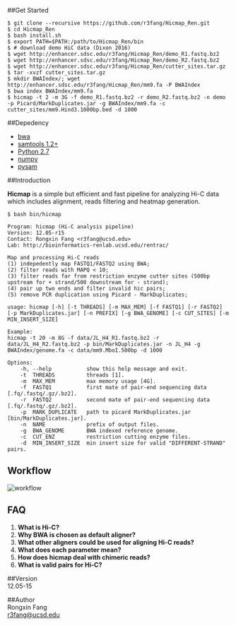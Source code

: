 ##Get Started     
```
$ git clone --recursive https://github.com/r3fang/Hicmap_Ren.git
$ cd Hicmap_Ren
$ bash install.sh
$ export PATH=$PATH:/path/to/Hicmap_Ren/bin
$ # download demo HiC data (Dixon 2016)
$ wget http://enhancer.sdsc.edu/r3fang/Hicmap_Ren/demo_R1.fastq.bz2
$ wget http://enhancer.sdsc.edu/r3fang/Hicmap_Ren/demo_R2.fastq.bz2
$ wget http://enhancer.sdsc.edu/r3fang/Hicmap_Ren/cutter_sites.tar.gz 
$ tar -xvzf cutter_sites.tar.gz
$ mkdir BWAIndex/; wget http://enhancer.sdsc.edu/r3fang/Hicmap_Ren/mm9.fa -P BWAIndex
$ bwa index BWAIndex/mm9.fa
$ hicmap -t 2 -m 3G -f demo_R1.fastq.bz2 -r demo_R2.fastq.bz2 -n demo -p Picard/MarkDuplicates.jar -g BWAIndex/mm9.fa -c cutter_sites/mm9.Hind3.1000bp.bed -d 1000 
```

##Depedency
- [bwa](https://github.com/lh3/bwa)
- [samtools 1.2+](http://www.htslib.org/doc/samtools.html)
- [Python 2.7](https://www.python.org/download/releases/2.7/)
- [numpy](http://www.numpy.org/)
- [pysam](https://github.com/pysam-developers/pysam)

##Introduction

**Hicmap** is a simple but efficient and fast pipeline for analyzing Hi-C data which includes alignment, reads filtering and heatmap generation.

```
$ bash bin/hicmap

Program: hicmap (Hi-C analysis pipeline)
Version: 12.05-r15
Contact: Rongxin Fang <r3fang@ucsd.edu>
Lab: http://bioinformatics-renlab.ucsd.edu/rentrac/

Map and processing Hi-C reads
(1) indepedently map FASTQ1/FASTQ2 using BWA;
(2) filter reads with MAPQ < 10;
(3) filter reads far from restriction enzyme cutter sites (500bp upstream for + strand/500 downstream for - strand);
(4) pair up two ends and filter invalid hic pairs;
(5) remove PCR duplication using Picard - MarkDuplicates;

usage: hicmap [-h] [-t THREADS] [-m MAX_MEM] [-f FASTQ1] [-r FASTQ2] [-p MarkDuplicates.jar] [-n PREFIX] [-g BWA_GENOME] [-c CUT_SITES] [-m MIN_INSERT_SIZE]

Example:
hicmap -t 20 -m 8G -f data/JL_H4_R1.fastq.bz2 -r data/JL_H4_R2.fastq.bz2 -p bin/MarkDuplicates.jar -n JL_H4 -g BWAIndex/genome.fa -c data/mm9.MboI.500bp -d 1000

Options:    
	-h, --help			 show this help message and exit.
	-t  THREADS			 threads [1].
	-m  MAX_MEM			 max memory usage [4G].
	-f  FASTQ1			 first mate of pair-end sequencing data [.fq/.fastq/.gz/.bz2].
	-r  FASTQ2			 second mate of pair-end sequencing data [.fq/.fastq/.gz/.bz2].
	-p  MARK_DUPLICATE   path to picard MarkDuplicates.jar [bin/MarkDuplicates.jar].
	-n  NAME			 prefix of output files.
	-g  BWA_GENOME		 BWA indexed reference genome.
	-c  CUT_ENZ			 restriction cutting enzyme files. 
	-d  MIN_INSERT_SIZE	 min insert size for valid "DIFFERENT-STRAND" pairs.
```

## Workflow

![workflow](https://github.com/r3fang/Hicmap_Ren/blob/master/img/workflow.jpg)

## FAQ

 1. **What is Hi-C?**     
 2. **Why BWA is chosen as default aligner?**
 3. **What other aligners could be used for aligning Hi-C reads?**
 4. **What does each parameter mean?**
 5. **How does hicmap deal with chimeric reads?**
 6. **What is valid pairs for Hi-C?** 

##Version     
12.05-15

##Author     
Rongxin Fang    
r3fang@ucsd.edu

